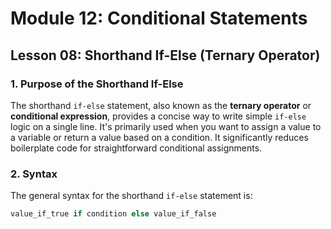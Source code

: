 # Module 12: Conditional Statements

## Lesson 08: Shorthand If-Else (Ternary Operator)

### 1. Purpose of the Shorthand If-Else
The shorthand `if-else` statement, also known as the **ternary operator** or **conditional expression**, provides a concise way to write simple `if-else` logic on a single line. It's primarily used when you want to assign a value to a variable or return a value based on a condition. It significantly reduces boilerplate code for straightforward conditional assignments.

### 2. Syntax
The general syntax for the shorthand `if-else` statement is:

```python
value_if_true if condition else value_if_false
